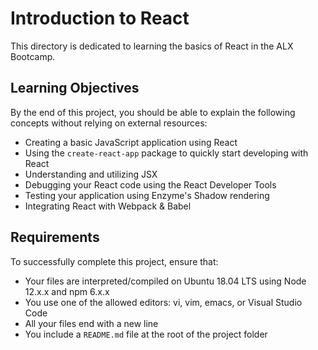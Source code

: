 # Introduction to React

This directory is dedicated to learning the basics of React in the ALX Bootcamp.

## Learning Objectives

By the end of this project, you should be able to explain the following concepts without relying on external resources:

- Creating a basic JavaScript application using React
- Using the `create-react-app` package to quickly start developing with React
- Understanding and utilizing JSX
- Debugging your React code using the React Developer Tools
- Testing your application using Enzyme's Shadow rendering
- Integrating React with Webpack & Babel

## Requirements

To successfully complete this project, ensure that:

- Your files are interpreted/compiled on Ubuntu 18.04 LTS using Node 12.x.x and npm 6.x.x
- You use one of the allowed editors: vi, vim, emacs, or Visual Studio Code
- All your files end with a new line
- You include a `README.md` file at the root of the project folder

